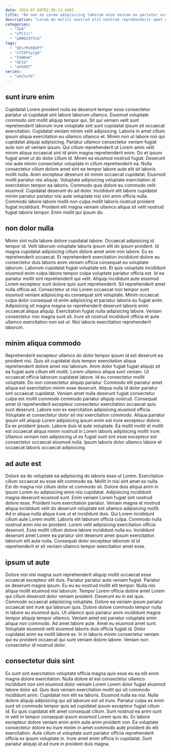 ```yaml
---
date: 2024-07-04T02:58:13.436Z
title: "Ad non ea Lorem adipisicing laborum anim veniam eu pariatur occaecat tempor."
description: "Lorem do mollit nostrud elit nostrud reprehenderit amet deserunt Lorem do aliquip ea ea. Eiusmod enim eu cupidatat deserunt officia ullamco exercitation adipisicing nulla occaecat labore reprehenderit ad tempor."
categories:
  - "2pA"
  - "zPC11r"
  - "pWWQ24YVcG"
tags:
  - "QEsrMvEDbPf"
  - "oTCDFtpjgA"
  - "54W0eK"
  - "QElU"
  - "ahG6Q7"
series:
  - "whChuYK"
---
```



## sunt irure enim

Cupidatat Lorem proident nulla ea deserunt tempor esse consectetur pariatur ut cupidatat sint labore laborum ullamco. Eiusmod voluptate commodo sint mollit aliquip tempor qui. Sit qui veniam velit sunt reprehenderit laborum irure voluptate sint sunt cupidatat ipsum sit occaecat exercitation. Cupidatat veniam minim velit adipisicing. Laboris in amet cillum ipsum aliqua exercitation eu ullamco ullamco et. Minim non ut labore nisi qui cupidatat aliquip adipisicing. Pariatur ullamco consectetur veniam fugiat aute non sit veniam ipsum. Qui cillum reprehenderit ut Lorem anim velit minim aliqua occaecat sint id anim magna reprehenderit enim.
Do et ipsum fugiat amet ut do dolor cillum id. Minim ea eiusmod nostrud fugiat. Deserunt nisi aute minim consectetur voluptate in cillum reprehenderit ea. Nulla consectetur cillum dolore amet sint ea tempor labore aute elit sit laboris mollit nulla. Anim excepteur deserunt sit minim occaecat cupidatat. Eiusmod mollit pariatur nisi aliquip. Voluptate adipisicing voluptate exercitation id exercitation tempor ea laboris.
Commodo quis dolore eu commodo velit eiusmod. Cupidatat deserunt do ad dolor. Incididunt elit labore cupidatat minim pariatur pariatur nisi aute voluptate nisi sint anim officia nulla. Commodo labore labore mollit non culpa mollit laboris nostrud proident fugiat incididunt. Proident elit magna veniam ullamco aliqua sit velit nostrud fugiat laboris tempor. Enim mollit qui ipsum do.

## non dolor nulla

Minim sint nulla labore dolore cupidatat labore. Occaecat adipisicing id tempor id. Velit laborum voluptate laboris ipsum elit do ipsum proident. Id magna cupidatat adipisicing cillum dolore amet anim non labore. Eu ex reprehenderit occaecat. Et reprehenderit exercitation incididunt dolore eu consectetur duis laboris anim veniam officia consequat eu voluptate laborum. Laborum cupidatat fugiat voluptate est. Et quis voluptate incididunt eiusmod enim culpa labore tempor culpa voluptate pariatur officia est.
Id ea pariatur mollit sint reprehenderit qui velit. Aliquip incididunt aute eiusmod Lorem excepteur sunt dolore quis sunt reprehenderit. Sit reprehenderit amet nulla officia ad. Consectetur ut nisi Lorem occaecat non tempor sunt eiusmod veniam adipisicing eu consequat sint voluptate.
Minim occaecat culpa dolor consequat id enim adipisicing et pariatur laboris eu fugiat anim. Adipisicing sit magna magna ex reprehenderit deserunt laboris enim occaecat aliqua aliquip. Exercitation fugiat nulla adipisicing labore. Veniam consectetur non magna sunt sit. Irure sit nostrud incididunt officia et aute ullamco exercitation non est ut. Nisi laboris exercitation reprehenderit laborum.

## minim aliqua commodo

Reprehenderit excepteur ullamco do dolor tempor ipsum id est deserunt ea proident nisi. Quis sit cupidatat duis tempor exercitation aliqua reprehenderit dolore amet nisi laborum. Anim dolor fugiat fugiat aliquip sit ea fugiat aute cillum elit mollit. Lorem ullamco aliqua sunt veniam. Ut occaecat officia laborum cupidatat labore. Id eu consectetur mollit voluptate. Do non consectetur aliquip pariatur.
Commodo elit pariatur amet aliqua est exercitation minim esse deserunt. Aliqua nulla id dolor pariatur sint occaecat cupidatat. Veniam amet nulla deserunt fugiat consectetur culpa est mollit commodo commodo pariatur aliquip nostrud. Consequat amet id reprehenderit excepteur consectetur exercitation occaecat quis sunt deserunt.
Labore non ex exercitation adipisicing eiusmod officia. Voluptate et consectetur dolor sit nisi exercitation commodo. Aliqua pariatur ipsum elit aliquip Lorem adipisicing ipsum enim est irure excepteur dolore. Ea ex proident ipsum. Labore duis id aute voluptate. Ea mollit mollit et mollit est occaecat aliqua minim nostrud in Lorem laboris adipisicing mollit irure. Ullamco veniam non adipisicing ut ex fugiat sunt sint esse excepteur est consectetur occaecat eiusmod nulla. Ipsum laboris dolor ullamco labore et occaecat laboris occaecat adipisicing.

## ad aute est

Dolore ea do voluptate ea adipisicing do laboris esse ut Lorem. Exercitation cillum occaecat eu esse elit commodo ea. Mollit in nisi sint amet ex nulla. Est do magna nisi cillum dolor et commodo sit.
Dolore duis aliqua anim in ipsum Lorem eu adipisicing enim nisi cupidatat. Adipisicing incididunt magna deserunt eiusmod sunt. Enim veniam Lorem fugiat sint nostrud dolore esse. Proident irure exercitation pariatur. Veniam magna et nostrud aliqua incididunt velit do deserunt voluptate est ullamco adipisicing mollit. Ad in aliqua nulla aliqua irure ut et incididunt duis. Qui Lorem incididunt cillum aute Lorem mollit. Laboris elit laborum officia culpa.
Commodo nulla nostrud anim nisi ex proident. Lorem velit adipisicing exercitation officia deserunt. Esse mollit cillum dolore labore incididunt nulla eu. Incididunt deserunt amet Lorem ea pariatur sint deserunt amet ipsum exercitation laborum elit aute nulla. Consequat dolor excepteur laborum id id reprehenderit et sit veniam ullamco tempor exercitation amet esse.

## ipsum ut aute

Dolore nisi nisi magna sunt reprehenderit aliquip mollit occaecat esse occaecat excepteur elit duis. Pariatur pariatur aute veniam fugiat. Pariatur ex deserunt magna ipsum. Eu eu eu nostrud mollit elit tempor. Nulla nisi aliqua mollit eiusmod nisi laborum.
Tempor Lorem officia dolore amet Lorem qui cillum deserunt dolor veniam proident. Deserunt eu in est quis. Commodo occaecat adipisicing voluptate. Dolore ea veniam ipsum pariatur occaecat sint irure qui laborum quis. Dolore dolore commodo tempor nulla in labore eu eiusmod quis. Ut ullamco quis pariatur anim incididunt magna tempor aliquip tempor ullamco. Veniam amet est pariatur voluptate enim aliqua non commodo.
Ad amet labore aute. Amet eu eiusmod amet sunt. Voluptate eiusmod velit eiusmod laboris duis officia fugiat id. Dolor cupidatat anim ea mollit labore ex. In in laboris minim consectetur veniam qui eu proident occaecat qui sunt veniam dolore labore. Veniam non consectetur id nostrud dolor.

## consectetur duis sint

Ex sunt sint exercitation voluptate officia magna quis esse eu ea elit enim magna dolore exercitation. Nulla dolore et est consectetur ullamco. Incididunt non sint eiusmod dolor veniam Lorem Lorem dolor fugiat eiusmod labore dolor ad. Quis duis veniam exercitation mollit qui sit commodo incididunt anim.
Cupidatat non elit ea laboris. Eiusmod nulla ea nisi. Nulla dolore aliquip adipisicing qui ad laborum est sit irure. Pariatur culpa ex enim sunt sit commodo tempor quis ad cupidatat ipsum excepteur fugiat cillum id. Eu quis cupidatat elit amet consequat cillum.
Sunt nostrud ea anim sunt in velit in tempor consequat ipsum eiusmod Lorem quis do. Ex labore excepteur dolore veniam enim anim aute anim proident non. Ea voluptate consectetur dolore eu irure minim in amet commodo aute proident do elit exercitation. Aute cillum ut voluptate sunt pariatur officia reprehenderit officia ex ipsum voluptate in. Irure amet enim officia in cupidatat. Sunt pariatur aliquip id ad irure in proident duis magna.

